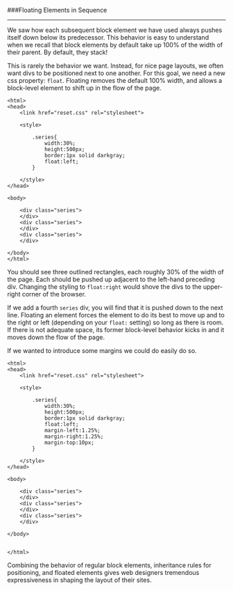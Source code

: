 ###Floating Elements in Sequence

-----

We saw how each subsequent block element we have used always pushes itself down below its predecessor. This behavior is easy to understand when we recall that block elements by default take up 100% of the width of their parent. By default, they stack!

This is rarely the behavior we want. Instead, for nice page layouts, we often want divs to be positioned next to one another. For this goal, we need a new css property: `float`. Floating removes the default 100% width, and allows a block-level element to shift up in the flow of the page.

```
<html>
<head>
	<link href="reset.css" rel="stylesheet">

	<style>
		
		.series{
			width:30%;
			height:500px;
			border:1px solid darkgray; 
			float:left;
		}

	</style>
</head>

<body>

	<div class="series"> 
	</div>
	<div class="series"> 
	</div>
	<div class="series"> 
	</div>

</body>
</html>
```

You should see three outlined rectangles, each roughly 30% of the width of the page. Each should be pushed up adjacent to the left-hand preceding div. Changing the styling to `float:right` would shove the divs to the upper-right corner of the browser.

If we add a fourth `series` div, you will find that it is pushed down to the next line. Floating an element forces the element to do its best to move up and to the right or left (depending on your `float:` setting) so long as there is room. If there is not adequate space, its former block-level behavior kicks in and it moves down the flow of the page.

If we wanted to introduce some margins we could do easily do so.

```
<html>
<head>
	<link href="reset.css" rel="stylesheet">

	<style>
		
		.series{
			width:30%;
			height:500px;
			border:1px solid darkgray; 
			float:left;
			margin-left:1.25%;
			margin-right:1.25%;
			margin-top:10px;
		}

	</style>
</head>

<body>

	<div class="series"> 
	</div>
	<div class="series"> 
	</div>
	<div class="series"> 
	</div>
	
</body>


</html>
```

Combining the behavior of regular block elements, inheritance rules for positioning, and floated elements gives web designers tremendous expressiveness in shaping the layout of their sites. 

